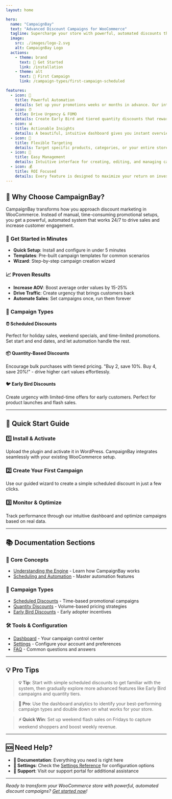 ```yaml
---
layout: home

hero:
  name: "CampaignBay"
  text: "Advanced Discount Campaigns for WooCommerce"
  tagline: Supercharge your store with powerful, automated discounts that drive urgency and boost sales. Create compelling promotions that convert visitors into customers.
  image:
    src: ./images/logo-2.svg
    alt: CampaignBay Logo
  actions:
    - theme: brand
      text: 🚀 Get Started
      link: /installation
    - theme: alt
      text: 🎯 First Campaign
      link: /campaign-types/first-campaign-scheduled

features:
  - icon: 🚀
    title: Powerful Automation
    details: Set up your promotions weeks or months in advance. Our intelligent scheduler handles everything automatically, so you can focus on growing your business while campaigns run seamlessly in the background.
  - icon: ⏰
    title: Drive Urgency & FOMO
    details: Create Early Bird and tiered quantity discounts that reward customers for buying more and buying now. Leverage psychological triggers to boost conversion rates and average order values.
  - icon: 📊
    title: Actionable Insights
    details: A beautiful, intuitive dashboard gives you instant overview of campaign performance with real-time metrics. Make data-driven marketing decisions with comprehensive analytics and reporting.
  - icon: 🎯
    title: Flexible Targeting
    details: Target specific products, categories, or your entire store. Create personalized campaigns that speak directly to your audience and drive results where it matters most.
  - icon: 🔧
    title: Easy Management
    details: Intuitive interface for creating, editing, and managing campaigns. Bulk actions, smart filters, and real-time status updates make campaign management effortless.
  - icon: 💰
    title: ROI Focused
    details: Every feature is designed to maximize your return on investment. From automated scheduling to performance tracking, CampaignBay helps you create campaigns that pay for themselves.
---
```


## 🎯 Why Choose CampaignBay?

CampaignBay transforms how you approach discount marketing in WooCommerce. Instead of manual, time-consuming promotional setups, you get a powerful, automated system that works 24/7 to drive sales and increase customer engagement.

### 🚀 **Get Started in Minutes**

- **Quick Setup**: Install and configure in under 5 minutes
- **Templates**: Pre-built campaign templates for common scenarios
- **Wizard**: Step-by-step campaign creation wizard

### 📈 **Proven Results**

- **Increase AOV**: Boost average order values by 15-25%
- **Drive Traffic**: Create urgency that brings customers back
- **Automate Sales**: Set campaigns once, run them forever

### 🎨 **Campaign Types**

<div class="campaign-types-grid">

#### ⏰ **Scheduled Discounts**

Perfect for holiday sales, weekend specials, and time-limited promotions. Set start and end dates, and let automation handle the rest.

#### 📦 **Quantity-Based Discounts**

Encourage bulk purchases with tiered pricing. "Buy 2, save 10%. Buy 4, save 20%!" - drive higher cart values effortlessly.

#### 🐦 **Early Bird Discounts**

Create urgency with limited-time offers for early customers. Perfect for product launches and flash sales.

</div>

---

## 🚀 **Quick Start Guide**

<div class="quick-start-steps">

### 1️⃣ **Install & Activate**

Upload the plugin and activate it in WordPress. CampaignBay integrates seamlessly with your existing WooCommerce setup.

### 2️⃣ **Create Your First Campaign**

Use our guided wizard to create a simple scheduled discount in just a few clicks.

### 3️⃣ **Monitor & Optimize**

Track performance through our intuitive dashboard and optimize campaigns based on real data.

</div>

---

## 📚 **Documentation Sections**

<div class="docs-sections">

### 🧠 **Core Concepts**

- [Understanding the Engine](../core-concepts/understanding-the-engine.md) - Learn how CampaignBay works
- [Scheduling and Automation](../core-concepts/scheduling-and-automation.md) - Master automation features

### 🎯 **Campaign Types**

- [Scheduled Discounts](../campaigns/scheduled-discounts.md) - Time-based promotional campaigns
- [Quantity Discounts](../campaigns/quantity-discounts.md) - Volume-based pricing strategies
- [Early Bird Discounts](../campaigns/early-bird-discounts.md) - Early adopter incentives

### 🛠️ **Tools & Configuration**

- [Dashboard](../dashboard.md) - Your campaign control center
- [Settings](../settings.md) - Configure your account and preferences
- [FAQ](../faq.md) - Common questions and answers

</div>

---

## 💡 **Pro Tips**

> **💡 Tip**: Start with simple scheduled discounts to get familiar with the system, then gradually explore more advanced features like Early Bird campaigns and quantity tiers.

> **🚀 Pro**: Use the dashboard analytics to identify your best-performing campaign types and double down on what works for your store.

> **⚡ Quick Win**: Set up weekend flash sales on Fridays to capture weekend shoppers and boost weekly revenue.

---

## 🆘 **Need Help?**

- **📖 Documentation**: Everything you need is right here
- **🔧 Settings**: Check the [Settings Reference](/reference/settings) for configuration options
- **💬 Support**: Visit our support portal for additional assistance

---

_Ready to transform your WooCommerce store with powerful, automated discount campaigns? [Get started now](/getting-started/installation)!_
